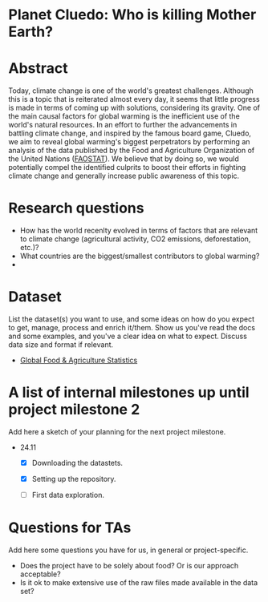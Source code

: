 # Planet Cluedo: Who is killing Mother Earth?

# Abstract
Today, climate change is one of the world's greatest challenges. Although this is a topic that is reiterated almost every day, it seems that little progress is made in terms of coming up with solutions, considering its gravity. One of the main causal factors for global warming is the inefficient use of the world's natural resources. In an effort to further the advancements in battling climate change, and inspired by the famous board game, Cluedo, we aim to reveal global warming's biggest perpetrators by performing an analysis of the data published by the Food and Agriculture Organization of the United Nations ([FAOSTAT](http://www.fao.org/faostat/en/#home)). We believe that by doing so, we would potentially compel the identified culprits to boost their efforts in fighting climate change and generally increase public awareness of this topic.

# Research questions
- How has the world recenlty evolved in terms of factors that are relevant to climate change (agricultural activity, CO2 emissions, deforestation, etc.)?
- What countries are the biggest/smallest contributors to global warming?
- 

# Dataset
List the dataset(s) you want to use, and some ideas on how do you expect to get, manage, process and enrich it/them. Show us you've read the docs and some examples, and you've a clear idea on what to expect. Discuss data size and format if relevant.
* [Global Food & Agriculture Statistics](https://www.kaggle.com/unitednations/global-food-agriculture-statistics)

# A list of internal milestones up until project milestone 2
Add here a sketch of your planning for the next project milestone.
* 24.11
    - [x] Downloading the datastets.
    - [x] Setting up the repository.
    - [ ] First data exploration.
  

# Questions for TAs
Add here some questions you have for us, in general or project-specific.
- Does the project have to be solely about food? Or is our approach acceptable?
- Is it ok to make extensive use of the raw files made available in the data set?
